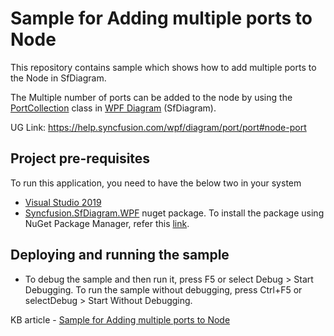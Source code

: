 # Sample for Adding multiple ports to Node

This repository contains sample which shows how to add multiple ports to the Node in SfDiagram.

The Multiple number of ports can be added to the node by using the [PortCollection](https://help.syncfusion.com/cr/wpf/Syncfusion.SfDiagram.WPF~Syncfusion.UI.Xaml.Diagram.PortCollection.html) class in [WPF Diagram](https://www.syncfusion.com/wpf-controls/diagram) (SfDiagram).

UG Link: https://help.syncfusion.com/wpf/diagram/port/port#node-port 

## Project pre-requisites

To run this application, you need to have the below two in your system

* [Visual Studio 2019](https://www.visualstudio.com/wpf-vs)
* [Syncfusion.SfDiagram.WPF](https://www.nuget.org/packages/Syncfusion.SfDiagram.WPF/) nuget package. To install the package using NuGet Package Manager, refer this [link](https://docs.microsoft.com/en-us/nuget/quickstart/install-and-use-a-package-in-visual-studio#nuget-package-manager).

## Deploying and running the sample
* To debug the sample and then run it, press F5 or select Debug > Start Debugging. To run the sample without debugging, press Ctrl+F5 or selectDebug > Start Without Debugging.

KB article - [Sample for Adding multiple ports to Node](https://www.syncfusion.com/kb/11435/how-to-add-multiple-ports-for-node-in-the-wpf-diagram-sfdiagram)

